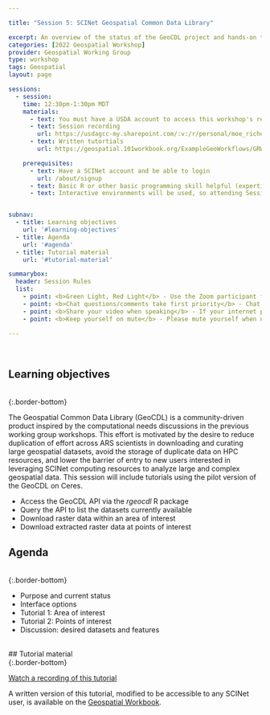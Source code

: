 ```yaml
---

title: "Session 5: SCINet Geospatial Common Data Library"

excerpt: An overview of the status of the GeoCDL project and hands-on tutorials showcasing its features
categories: [2022 Geospatial Workshop]  
provider: Geospatial Working Group
type: workshop
tags: Geospatial
layout: page

sessions:
  - session: 
    time: 12:30pm-1:30pm MDT
    materials: 
      - text: You must have a USDA account to access this workshop's recordings.
      - text: Session recording
        url: https://usdagcc-my.sharepoint.com/:v:/r/personal/moe_richert_usda_gov/Documents/Stream%20Migrated%20Videos/SCINet%20Geospatial%20Working%20Group%20Workshop%202022%20-%20Session%205%20-%20SCINet%20Geospatial%20Common%20Data%20Library-20221101_030251.mp4?csf=1&web=1&e=ZcaRJE&nav=eyJyZWZlcnJhbEluZm8iOnsicmVmZXJyYWxBcHAiOiJTdHJlYW1XZWJBcHAiLCJyZWZlcnJhbFZpZXciOiJTaGFyZURpYWxvZy1MaW5rIiwicmVmZXJyYWxBcHBQbGF0Zm9ybSI6IldlYiIsInJlZmVycmFsTW9kZSI6InZpZXcifX0%3D
      - text: Written tutortials
        url: https://geospatial.101workbook.org/ExampleGeoWorkflows/GRWG22_GeoCDL_R

    prerequisites:
      - text: Have a SCINet account and be able to login 
        url: /about/signup
      - text: Basic R or other basic programming skill helpful (expertise not required). 
      - text: Interactive environments will be used, so attending Session 4 may be helpful. 


subnav:
  - title: Learning objectives
    url: '#learning-objectives'
  - title: Agenda
    url: '#agenda'
  - title: Tutorial material
    url: '#tutorial-material'

summarybox:
  header: Session Rules
  list:
    - point: <b>Green Light, Red Light</b> - Use the Zoom participant feedback indicators to show us if you are following along successfully as well as when you need help. To access participant feed back, click on the “Participants” icon to open the participants pane/window. Click the green “yes” to indicate that you are following along successfully, click the red “no” to indicate when you need help. Ideally, you will have either the red or green indicator displayed for yourself throughout the entire tutorial. We will pause every so often to work through solutions for participants displaying a red light.
    - point: <b>Chat questions/comments take first priority</b> - Chat your question/comments either to everyone (preferred) or to the chat moderator (Ryan Lucas) privately to have your question/comment read out loud anonymously. We will answer chat questions first and call on people who have written in the chat before we take questions from raised hands.
    - point: <b>Share your video when speaking</b> - If your internet plan/connectivity allows, please share your video when speaking.
    - point: <b>Keep yourself on mute</b> - Please mute yourself when not speaking.

---
```


<br>

## Learning objectives
<br>
{:.border-bottom}

The Geospatial Common Data Library (GeoCDL) is a community-driven product inspired by the computational needs discussions in the previous working group workshops. This effort is motivated by the desire to reduce duplication of effort across ARS scientists in downloading and curating large geospatial datasets, avoid the storage of duplicate data on HPC resources, and lower the barrier of entry to new users interested in leveraging SCINet computing resources to analyze large and complex geospatial data. This session will include tutorials using the pilot version of the GeoCDL on Ceres.

* Access the GeoCDL API via the *rgeocdl* R package 
* Query the API to list the datasets currently available
* Download raster data within an area of interest
* Download extracted raster data at points of interest

## Agenda
<br>
{:.border-bottom}

* Purpose and current status
* Interface options
* Tutorial 1: Area of interest
* Tutorial 2: Points of interest
* Discussion: desired datasets and features

<br>
## Tutorial material
<br>
{:.border-bottom}

[Watch a recording of this tutorial](https://usdagcc-my.sharepoint.com/:v:/r/personal/moe_richert_usda_gov/Documents/Stream%20Migrated%20Videos/SCINet%20Geospatial%20Working%20Group%20Workshop%202022%20-%20Session%205%20-%20SCINet%20Geospatial%20Common%20Data%20Library-20221101_030251.mp4?csf=1&web=1&e=ZcaRJE&nav=eyJyZWZlcnJhbEluZm8iOnsicmVmZXJyYWxBcHAiOiJTdHJlYW1XZWJBcHAiLCJyZWZlcnJhbFZpZXciOiJTaGFyZURpYWxvZy1MaW5rIiwicmVmZXJyYWxBcHBQbGF0Zm9ybSI6IldlYiIsInJlZmVycmFsTW9kZSI6InZpZXcifX0%3D)

A written version of this tutorial, modified to be accessible to any SCINet user,
is available on the [Geospatial Workbook](https://geospatial.101workbook.org/ExampleGeoWorkflows/GRWG22_GeoCDL_R).


<br>

